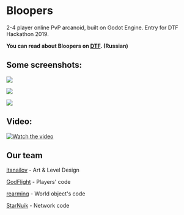# Bloopers

2-4 player online PvP arcanoid, built on Godot Engine.
Entry for DTF Hackathon 2019.

**You can read about Bloopers on [DTF](https://dtf.ru/hackathon/82766-bloopers-pvp-ili-nichego). (Russian)**

## Some screenshots:
![](https://sun9-44.userapi.com/c854228/v854228991/21ad94/v0dC_TzxiJE.jpg)

![](https://sun9-62.userapi.com/c205624/v205624991/c77ca/ZnoI7yrYsG8.jpg)

![](https://sun9-63.userapi.com/c205624/v205624991/c77b6/n3-WIE_8LdY.jpg)

## Video: 

[![Watch the video](https://sun9-65.userapi.com/c854228/v854228991/21adb5/vvYNmMfNg3o.jpg)](https://www.youtube.com/watch?v=imMTl3-hpvo&feature=emb_logo)

## Our team

[ltanailov](https://github.com/ltanailov) - Art & Level Design

[GodFlight](https://github.com/godflight) - Players' code

[rearming](http://github.com/rearming) - World object's code

[StarNuik](https://github.com/starnuik) - Network code
